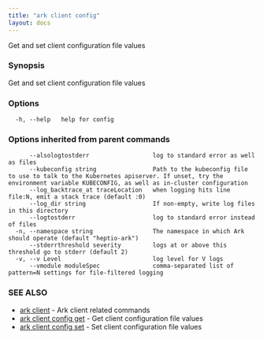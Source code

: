 ```yaml
---
title: "ark client config"
layout: docs
---
```


Get and set client configuration file values

### Synopsis


Get and set client configuration file values

### Options

```
  -h, --help   help for config
```

### Options inherited from parent commands

```
      --alsologtostderr                  log to standard error as well as files
      --kubeconfig string                Path to the kubeconfig file to use to talk to the Kubernetes apiserver. If unset, try the environment variable KUBECONFIG, as well as in-cluster configuration
      --log_backtrace_at traceLocation   when logging hits line file:N, emit a stack trace (default :0)
      --log_dir string                   If non-empty, write log files in this directory
      --logtostderr                      log to standard error instead of files
  -n, --namespace string                 The namespace in which Ark should operate (default "heptio-ark")
      --stderrthreshold severity         logs at or above this threshold go to stderr (default 2)
  -v, --v Level                          log level for V logs
      --vmodule moduleSpec               comma-separated list of pattern=N settings for file-filtered logging
```

### SEE ALSO
* [ark client](ark_client.md)	 - Ark client related commands
* [ark client config get](ark_client_config_get.md)	 - Get client configuration file values
* [ark client config set](ark_client_config_set.md)	 - Set client configuration file values

